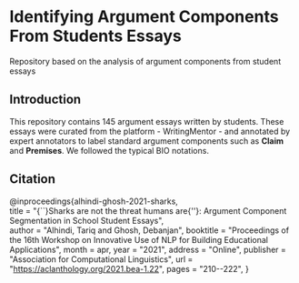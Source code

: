 # Identifying Argument Components From Students Essays
Repository based on the analysis of argument components from student essays
## Introduction
This repository contains 145 argument essays written by students. These essays were curated from the platform - WritingMentor - and annotated by expert annotators to label standard argument components such as <b>Claim</b> and <b>Premises</b>. We followed the typical BIO notations.

## Citation
@inproceedings{alhindi-ghosh-2021-sharks,  
    title = "{``}Sharks are not the threat humans are{''}: Argument Component Segmentation in School Student Essays",  
    author = "Alhindi, Tariq  and
      Ghosh, Debanjan",
    booktitle = "Proceedings of the 16th Workshop on Innovative Use of NLP for Building Educational Applications",
    month = apr,
    year = "2021",
    address = "Online",
    publisher = "Association for Computational Linguistics",
    url = "https://aclanthology.org/2021.bea-1.22",
    pages = "210--222",
}

